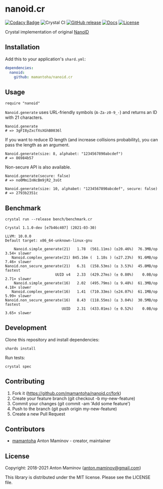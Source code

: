 # nanoid.cr

[![Codacy Badge](https://api.codacy.com/project/badge/Grade/3108082114df406abb95c38bf751c2f0)](https://app.codacy.com/app/mamantoha/nanoid.cr?utm_source=github.com&utm_medium=referral&utm_content=mamantoha/nanoid.cr&utm_campaign=Badge_Grade_Settings)
![Crystal CI](https://github.com/mamantoha/nanoid.cr/workflows/Crystal%20CI/badge.svg?branch=master)
[![GitHub release](https://img.shields.io/github/release/mamantoha/nanoid.cr.svg)](https://github.com/mamantoha/nanoid.cr/releases)
[![Docs](https://img.shields.io/badge/docs-available-brightgreen.svg)](https://mamantoha.github.io/nanoid.cr/)
[![License](https://img.shields.io/github/license/mamantoha/nanoid.cr.svg)](https://github.com/mamantoha/nanoid.cr/blob/master/LICENSE)

Crystal implementation of original [NanoID](https://github.com/ai/nanoid)

## Installation

Add this to your application's `shard.yml`:

```yaml
dependencies:
  nanoid:
    github: mamantoha/nanoid.cr
```

## Usage

```crystal
require "nanoid"
```

`Nanoid.generate` uses URL-friendly symbols (`A-Za-z0-9_-`) and returns an ID with 21 characters.

```crystal
Nanoid.generate
# => 3gFI8yZxcfXsXGhB0036l
```

If you want to reduce ID length (and increase collisions probability), you can pass the length as an argument.

```crystal
Nanoid.generate(size: 8, alphabet: "1234567890abcdef")
# => 86984b57
```

Non-secure API is also available.

```crystal
Nanoid.generate(secure: false)
# => no0MmiInNcBm9jR2_3sGt

Nanoid.generate(size: 10, alphabet: "1234567890abcdef", secure: false)
# => 2793b2351c
```

## Benchmark

`crystal run --release bench/benchmark.cr`

```console
Crystal 1.1.0-dev [e7b46c407] (2021-03-30)

LLVM: 10.0.0
Default target: x86_64-unknown-linux-gnu

    Nanoid.simple_generate(21)   1.78  (561.11ms) (±20.46%)  76.3MB/op   3.54× slower
   Nanoid.complex_generate(21) 845.16m (  1.18s ) (±27.23%)  91.6MB/op   7.46× slower
Nanoid.non_secure_generate(21)   6.31  (158.53ms) (± 3.53%)  45.8MB/op        fastest
                       UUID v4   2.33  (429.27ms) (± 0.80%)    0.0B/op   2.71× slower
    Nanoid.simple_generate(16)   2.02  (495.79ms) (± 9.48%)  61.3MB/op   4.18× slower
   Nanoid.complex_generate(16)   1.41  (710.33ms) (±24.07%)  61.1MB/op   5.99× slower
Nanoid.non_secure_generate(16)   8.43  (118.55ms) (± 3.04%)  30.5MB/op        fastest
                          UUID   2.31  (433.01ms) (± 0.52%)    0.0B/op   3.65× slower
```

## Development

Clone this repository and install dependencies:

```console
shards install
```

Run tests:

```console
crystal spec
```

## Contributing

1. Fork it (<https://github.com/mamantoha/nanoid.cr/fork>)
2. Create your feature branch (git checkout -b my-new-feature)
3. Commit your changes (git commit -am 'Add some feature')
4. Push to the branch (git push origin my-new-feature)
5. Create a new Pull Request

## Contributors

- [mamantoha](https://github.com/mamantoha) Anton Maminov - creator, maintainer

## License

Copyright: 2018-2021 Anton Maminov (anton.maminov@gmail.com)

This library is distributed under the MIT license. Please see the LICENSE file.
